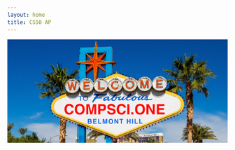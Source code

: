 ```yaml
---
layout: home
title: CS50 AP
---
```

<div class="row">
    <img class="welcome" src="/assets/images/csonelvsigncrop.png">
</div>
